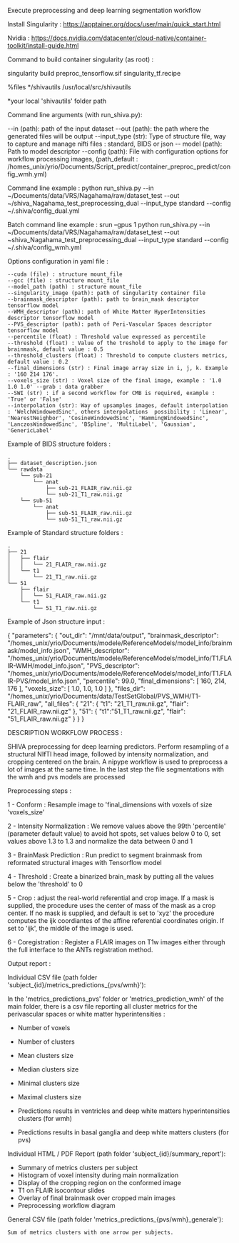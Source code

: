 Execute preprocessing and deep learning segmentation workflow 

Install Singularity :
https://apptainer.org/docs/user/main/quick_start.html

Nvidia :
https://docs.nvidia.com/datacenter/cloud-native/container-toolkit/install-guide.html


Command to build container singularity (as root) :

singularity build preproc_tensorflow.sif singularity_tf.recipe

%files
    */shivautils /usr/local/src/shivautils

*your local 'shivautils' folder path 





Command line arguments (with run_shiva.py):

--in (path): path of the input dataset
--out (path): the path where the generated files will be output
--input_type (str):  Type of structure file, way to capture and manage nifti files : standard, BIDS or json
-- model (path): Path to model descriptor
--config (path): File with configuration options for workflow processing images, (path_default : /homes_unix/yrio/Documents/Script_predict/container_preproc_predict/config_wmh.yml)


Command line example : 
python run_shiva.py --in ~/Documents/data/VRS/Nagahama/raw/dataset_test --out ~/shiva_Nagahama_test_preprocessing_dual 
--input_type standard --config ~/.shiva/config_dual.yml

Batch command line example : 
srun –gpus 1 python run_shiva.py --in ~/Documents/data/VRS/Nagahama/raw/dataset_test --out ~shiva_Nagahama_test_preprocessing_dual --input_type standard --config ~/.shiva/config_wmh.yml





Options configuration in yaml file :

    --cuda (file) : structure mount_file
    --gcc (file) : structure mount_file
    --model_path (path) : structure mount_file
    --singularity_image (path): path of singularity container file
    --brainmask_descriptor (path): path to brain_mask descriptor tensorflow model
    --WMH_descriptor (path): path of White Matter HyperIntensities descriptor tensorflow model
    --PVS_descriptor (path): path of Peri-Vascular Spaces descriptor tensorflow model
    --percentile (float) : Threshold value expressed as percentile
    --threshold (float) : Value of the treshold to apply to the image for brainmask, default value : 0.5
    --threshold_clusters (float) : Threshold to compute clusters metrics, default value : 0.2
    --final_dimensions (str) : Final image array size in i, j, k. Example : '160 214 176'.
    --voxels_size (str) : Voxel size of the final image, example : '1.0 1.0 1.0' --grab : data grabber
    --SWI (str) : if a second workflow for CMB is required, example : 'True' or 'False' 
    --interpolation (str): Way of upsamples images, default interpolation : 'WelchWindowedSinc', others interpolations  possibility : 'Linear', 'NearestNeighbor', 'CosineWindowedSinc', 'HammingWindowedSinc', 'LanczosWindowedSinc', 'BSpline', 'MultiLabel', 'Gaussian', 'GenericLabel'




Example of BIDS structure folders :

    .
    ├── dataset_description.json
    └── rawdata
        └── sub-21
            └── anat
                ├── sub-21_FLAIR_raw.nii.gz
                └── sub-21_T1_raw.nii.gz
        └── sub-51
            └── anat
                ├── sub-51_FLAIR_raw.nii.gz
                └── sub-51_T1_raw.nii.gz


Example of Standard structure folders :

    .
    ├── 21
    │   ├── flair
    │   │   └── 21_FLAIR_raw.nii.gz
    │   └── t1
    │       └── 21_T1_raw.nii.gz
    └── 51
        ├── flair
        │   └── 51_FLAIR_raw.nii.gz
        └── t1
            └── 51_T1_raw.nii.gz


Example of Json structure input :

{
    "parameters": {
        "out_dir": "/mnt/data/output",
        "brainmask_descriptor": "/homes_unix/yrio/Documents/modele/ReferenceModels/model_info/brainmask/model_info.json",
        "WMH_descriptor": "/homes_unix/yrio/Documents/modele/ReferenceModels/model_info/T1.FLAIR-WMH/model_info.json",
        "PVS_descriptor": "/homes_unix/yrio/Documents/modele/ReferenceModels/model_info/T1.FLAIR-PVS/model_info.json",
        "percentile": 99.0,
        "final_dimensions": [
            160,
            214,
            176
        ],
        "voxels_size": [
            1.0,
            1.0,
            1.0
        ]
    },
    "files_dir": "/homes_unix/yrio/Documents/data/TestSetGlobal/PVS_WMH/T1-FLAIR_raw",
    "all_files": {
        "21": {
            "t1": "21_T1_raw.nii.gz",
            "flair": "21_FLAIR_raw.nii.gz"
        },
        "51": {
            "t1":"51_T1_raw.nii.gz",
            "flair": "51_FLAIR_raw.nii.gz"
        }
    }
}







DESCRIPTION WORKFLOW PROCESS : 


SHIVA preprocessing for deep learning predictors. Perform resampling of a structural NIfTI head image, 
followed by intensity normalization, and cropping centered on the brain. A nipype workflow is used to 
preprocess a lot of images at the same time. In the last step the file segmentations with the wmh and 
pvs models are processed


Preprocessing steps :

1 - Conform : Resample image to 'final_dimensions with voxels of size 'voxels_size'

2 - Intensity Normalization : We remove values above the 99th 'percentile' (parameter default value) to avoid hot spots,
       set values below 0 to 0, set values above 1.3 to 1.3 and normalize the data between 0 and 1

3 - BrainMask Prediction : Run predict to segment brainmask from reformated structural images with Tensorflow model

4 - Threshold : Create a binarized brain_mask by putting all the values below the 'threshold' to 0

5 - Crop : adjust the real-world referential and crop image. If a mask is supplied, the procedure uses the center of mass of the mask as 
       a crop center. If no mask is supplied, and default is set to 'xyz' the procedure computes the ijk coordiantes of the affine referential coordinates origin. If set to 'ijk', the middle of the image is used.

6 - Coregistration : Register a FLAIR images on T1w images either through the full interface to the ANTs registration method.








Output report :


Individual CSV file (path folder 'subject_{id}/metrics_predictions_{pvs/wmh}'):

In the 'metrics_predictions_pvs' folder or 'metrics_prediction_wmh' of the main folder, there is a csv file reporting all cluster metrics for the perivascular spaces or white matter hyperintensities :
- Number of voxels
- Number of clusters
- Mean clusters size
- Median clusters size
- Minimal clusters size
- Maximal clusters size

- Predictions results in ventricles and deep white matters hyperintensities clusters (for wmh)
- Predictions results in basal ganglia and deep white matters clusters (for pvs)

Individual HTML / PDF Report (path folder 'subject_{id}/summary_report'):

- Summary of metrics clusters per subject
- Histogram of voxel intensity during main normalization
- Display of the cropping region on the conformed image
- T1 on FLAIR isocontour slides 
- Overlay of final brainmask over cropped main images
- Preprocessing workflow diagram

General CSV file (path folder 'metrics_predictions_{pvs/wmh}_generale'):

    Sum of metrics clusters with one arrow per subjects.